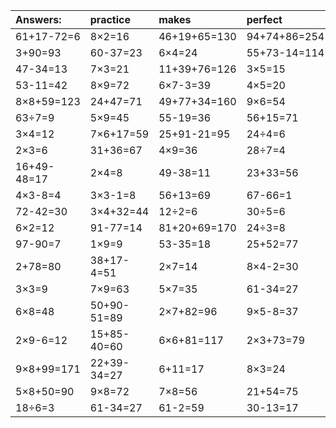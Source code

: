 | Answers: | practice | makes | perfect | ! |
| :--- | :--- | :--- | :--- | :--- |
| 61+17-72=6 | 8×2=16 | 46+19+65=130 | 94+74+86=254 | 67-47=20 | 
| 3+90=93 | 60-37=23 | 6×4=24 | 55+73-14=114 | 3×9=27 | 
| 47-34=13 | 7×3=21 | 11+39+76=126 | 3×5=15 | 3×9-8=19 | 
| 53-11=42 | 8×9=72 | 6×7-3=39 | 4×5=20 | 4×5-6=14 | 
| 8×8+59=123 | 24+47=71 | 49+77+34=160 | 9×6=54 | 8×4+74=106 | 
| 63÷7=9 | 5×9=45 | 55-19=36 | 56+15=71 | 94+17-9=102 | 
| 3×4=12 | 7×6+17=59 | 25+91-21=95 | 24÷4=6 | 72+96+72=240 | 
| 2×3=6 | 31+36=67 | 4×9=36 | 28÷7=4 | 77+83+69=229 | 
| 16+49-48=17 | 2×4=8 | 49-38=11 | 23+33=56 | 50+69-92=27 | 
| 4×3-8=4 | 3×3-1=8 | 56+13=69 | 67-66=1 | 4÷2=2 | 
| 72-42=30 | 3×4+32=44 | 12÷2=6 | 30÷5=6 | 5×3=15 | 
| 6×2=12 | 91-77=14 | 81+20+69=170 | 24÷3=8 | 92+60-98=54 | 
| 97-90=7 | 1×9=9 | 53-35=18 | 25+52=77 | 8×3-17=7 | 
| 2+78=80 | 38+17-4=51 | 2×7=14 | 8×4-2=30 | 7×4=28 | 
| 3×3=9 | 7×9=63 | 5×7=35 | 61-34=27 | 6×2-8=4 | 
| 6×8=48 | 50+90-51=89 | 2×7+82=96 | 9×5-8=37 | 8×4+92=124 | 
| 2×9-6=12 | 15+85-40=60 | 6×6+81=117 | 2×3+73=79 | 6×6=36 | 
| 9×8+99=171 | 22+39-34=27 | 6+11=17 | 8×3=24 | 7×7+16=65 | 
| 5×8+50=90 | 9×8=72 | 7×8=56 | 21+54=75 | 8×8=64 | 
| 18÷6=3 | 61-34=27 | 61-2=59 | 30-13=17 | 48+13=61 | 
